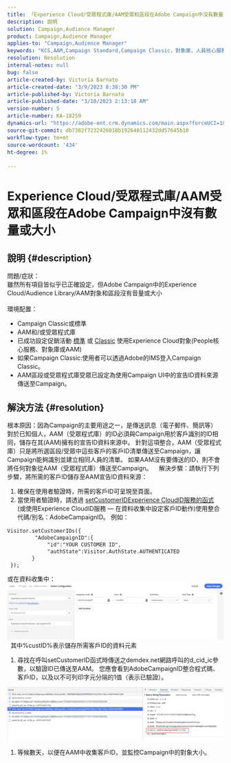 ```yaml
---
title: 「Experience Cloud/受眾程式庫/AAM受眾和區段在Adobe Campaign中沒有數量或大小」
description: 說明
solution: Campaign,Audience Manager
product: Campaign,Audience Manager
applies-to: "Campaign,Audience Manager"
keywords: "KCS,AAM,Campaign Standard,Campaign Classic，對象庫，人員核心服務，Experience Cloud對象"
resolution: Resolution
internal-notes: null
bug: false
article-created-by: Victoria Barnato
article-created-date: "3/9/2023 8:38:30 PM"
article-published-by: Victoria Barnato
article-published-date: "3/10/2023 2:13:18 AM"
version-number: 5
article-number: KA-18259
dynamics-url: "https://adobe-ent.crm.dynamics.com/main.aspx?forceUCI=1&pagetype=entityrecord&etn=knowledgearticle&id=f4d94156-babe-ed11-83ff-6045bd006d92"
source-git-commit: db7382f7232426018b192640112432dd57645b10
workflow-type: tm+mt
source-wordcount: '434'
ht-degree: 1%

---
```


# Experience Cloud/受眾程式庫/AAM受眾和區段在Adobe Campaign中沒有數量或大小

## 說明 {#description}

問題/症狀：
<br>雖然所有項目皆似乎已正確設定，但Adobe Campaign中的Experience Cloud/Audience Library/AAM對象和區段沒有音量或大小
<br> 
<br>環境配置：<br>
- Campaign Classic或標準
- AAM和/或受眾程式庫
- 已成功設定促銷活動 [標準](https://experienceleague.adobe.com/docs/campaign-standard/using/integrating-with-adobe-cloud/working-with-campaign-and-audience-manager-or-people-core-service/provisioning-and-configuring-integration-with-audience-manager-or-people-core-service.html?lang=en) 或 [Classic](https://experienceleague.adobe.com/docs/campaign-classic/using/integrating-with-adobe-experience-cloud/audience-sharing/configuring-shared-audiences-integration-in-adobe-campaign.html?lang=en) 使用Experience Cloud對象(People核心服務、對象庫或AAM)
- 如果Campaign Classic:使用者可以透過Adobe的IMS登入Campaign Classic。
- AAM區段或受眾程式庫受眾已設定為使用Campaign UI中的宣告ID資料來源傳送至Campaign。



## 解決方法 {#resolution}


根本原因：因為Campaign的主要用途之一，是傳送訊息（電子郵件、簡訊等） 對於已知個人，AAM（受眾程式庫）的ID必須與Campaign用於客戶識別的ID相同，儲存在其(AAM)擁有的宣告ID資料來源中。 針對這項整合，AAM（受眾程式庫）只是將所選區段/受眾中這些客戶的客戶ID清單傳送至Campaign，讓Campaign能夠識別並建立相同人員的清單。 如果AAM沒有要傳送的ID，則不會將任何對象從AAM（受眾程式庫）傳送至Campaign。 
 
解決步驟：請執行下列步驟，將所需的客戶ID儲存至AAM宣告ID資料來源：

1. 確保在使用者驗證時，所需的客戶ID可呈現至頁面。
2. 當使用者驗證時，請透過 [setCustomerIDExperience CloudID服務的函式](https://experienceleague.adobe.com/docs/id-service/using/id-service-api/methods/setcustomerids.html?lang=en) (或使用Experience CloudID服務 — 在資料收集中設定客戶ID動作)使用整合代碼/別名：AdobeCampaignID。 例如：



```
Visitor.setCustomerIDs({
         "AdobeCampaignID":{ 
             "id":"YOUR CUSTOMER ID", 
             "authState":Visitor.AuthState.AUTHENTICATED 
        } 
 });
```


或在資料收集中：
![](assets/4e9305cf-76a5-ec11-983f-0022480b028f.png)
 
其中%custID%表示儲存所需客戶ID的資料元素



1. 尋找在呼叫setCustomerID函式時傳送之demdex.net網路呼叫的d_cid_ic參數，以驗證ID已傳送至AAM。 您應會看到AdobeCampaignID整合程式碼、客戶ID，以及以不可列印字元分隔的1值（表示已驗證）。


![](assets/4f9305cf-76a5-ec11-983f-0022480b028f.png)

1. 等候數天，以便在AAM中收集客戶ID，並監控Campaign中的對象大小。

